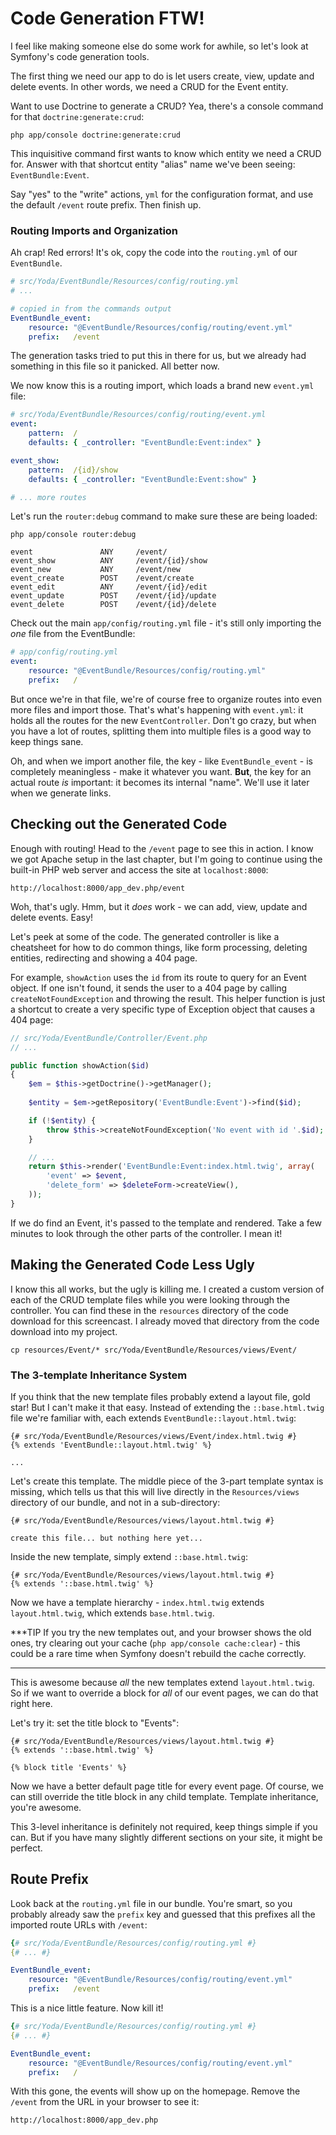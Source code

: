 # Code Generation FTW!

I feel like making someone else do some work for awhile, so let's look
at Symfony's code generation tools.

The first thing we need our app to do is let users create, view, update and
delete events. In other words, we need a CRUD for the Event entity.

Want to use Doctrine to generate a CRUD? Yea, there's a console command for
that `doctrine:generate:crud`:

```terminal
php app/console doctrine:generate:crud
```

This inquisitive command first wants to know which entity we need a CRUD for.
Answer with that shortcut entity "alias" name we've been seeing: `EventBundle:Event`.

Say "yes" to the "write" actions, `yml` for the configuration format, and
use the default `/event` route prefix. Then finish up.

### Routing Imports and Organization

Ah crap! Red errors! It's ok, copy the code into the `routing.yml` of our
`EventBundle`.

```yaml
# src/Yoda/EventBundle/Resources/config/routing.yml
# ...

# copied in from the commands output
EventBundle_event:
    resource: "@EventBundle/Resources/config/routing/event.yml"
    prefix:   /event
```

The generation tasks tried to put this in there for us, but we already had
something in this file so it panicked. All better now.

We now know this is a routing import, which loads a brand new `event.yml`
file:

```yaml
# src/Yoda/EventBundle/Resources/config/routing/event.yml
event:
    pattern:  /
    defaults: { _controller: "EventBundle:Event:index" }

event_show:
    pattern:  /{id}/show
    defaults: { _controller: "EventBundle:Event:show" }

# ... more routes
```

Let's run the `router:debug` command to make sure these are being loaded:

```terminal
php app/console router:debug
```

```text
event               ANY     /event/
event_show          ANY     /event/{id}/show
event_new           ANY     /event/new
event_create        POST    /event/create
event_edit          ANY     /event/{id}/edit
event_update        POST    /event/{id}/update
event_delete        POST    /event/{id}/delete
```

Check out the main `app/config/routing.yml` file - it's still only importing
the *one* file from the EventBundle:

```yaml
# app/config/routing.yml
event:
    resource: "@EventBundle/Resources/config/routing.yml"
    prefix:   /
```

But once we're in that file, we're of course free to organize routes into
even more files and import those. That's what's happening with `event.yml`:
it holds all the routes for the new `EventController`. Don't go crazy,
but when you have a lot of routes, splitting them into multiple files is
a good way to keep things sane.

Oh, and when we import another file, the key - like `EventBundle_event` -
is completely meaningless - make it whatever you want. **But**, the key for
an actual route *is* important: it becomes its internal "name". We'll use
it later when we generate links.

## Checking out the Generated Code

Enough with routing! Head to the `/event` page to see this in action. I
know we got Apache setup in the last chapter, but I'm going to continue using
the built-in PHP web server and access the site at `localhost:8000`:

    http://localhost:8000/app_dev.php/event

Woh, that's ugly. Hmm, but it *does* work - we can add, view, update and
delete events. Easy!

Let's peek at some of the code. The generated controller is like a cheatsheet
for how to do common things, like form processing, deleting entities, redirecting
and showing a 404 page.

For example, `showAction` uses the `id` from its route to query for an
Event object. If one isn't found, it sends the user to a 404 page by calling
`createNotFoundException` and throwing the result. This helper function
is just a shortcut to create a very specific type of Exception object that
causes a 404 page:

```php
// src/Yoda/EventBundle/Controller/Event.php
// ...

public function showAction($id)
{
    $em = $this->getDoctrine()->getManager();
    
    $entity = $em->getRepository('EventBundle:Event')->find($id);

    if (!$entity) {
        throw $this->createNotFoundException('No event with id '.$id);
    }

    // ...
    return $this->render('EventBundle:Event:index.html.twig', array(
        'event' => $event,
        'delete_form' => $deleteForm->createView(),
    ));
}
```

If we do find an Event, it's passed to the template and rendered. Take a
few minutes to look through the other parts of the controller. I mean it!

## Making the Generated Code Less Ugly

I know this all works, but the ugly is killing me. I created a custom version
of each of the CRUD template files while you were looking through the controller.
You can find these in the `resources` directory of the code download for this
screencast. I already moved that directory from the code download into my project.

```terminal
cp resources/Event/* src/Yoda/EventBundle/Resources/views/Event/
```

### The 3-template Inheritance System

If you think that the new template files probably extend a layout file, gold
star! But I can't make it that easy. Instead of extending the `::base.html.twig`
file we're familiar with, each extends `EventBundle::layout.html.twig`:

```html+jinja
{# src/Yoda/EventBundle/Resources/views/Event/index.html.twig #}
{% extends 'EventBundle::layout.html.twig' %}

...
```

Let's create this template. The middle piece of the 3-part template syntax
is missing, which tells us that this will live directly in the `Resources/views`
directory of our bundle, and not in a sub-directory:

    {# src/Yoda/EventBundle/Resources/views/layout.html.twig #}

    create this file... but nothing here yet...

Inside the new template, simply extend `::base.html.twig`:

```jinja
{# src/Yoda/EventBundle/Resources/views/layout.html.twig #}
{% extends '::base.html.twig' %}
```

Now we have a template hierarchy - `index.html.twig` extends `layout.html.twig`,
which extends `base.html.twig`.

***TIP
If you try the new templates out, and your browser shows the old ones, try clearing
out your cache (`php app/console cache:clear`) - this could be a rare time when
Symfony doesn't rebuild the cache correctly.
***

This is awesome because *all* the new templates extend `layout.html.twig`.
So if we want to override a block for *all* of our event pages, we can do
that right here.

Let's try it: set the title block to "Events":

```jinja
{# src/Yoda/EventBundle/Resources/views/layout.html.twig #}
{% extends '::base.html.twig' %}

{% block title 'Events' %}
```

Now we have a better default page title for every event page. Of course,
we can still override the title block in any child template. Template inheritance,
you're awesome.

This 3-level inheritance is definitely not required, keep things simple if
you can. But if you have many slightly different sections on your site, it
might be perfect.

## Route Prefix

Look back at the `routing.yml` file in our bundle. You're smart, so you
probably already saw the `prefix` key and guessed that this prefixes all
the imported route URLs with `/event`:

```yaml
{# src/Yoda/EventBundle/Resources/config/routing.yml #}
{# ... #}

EventBundle_event:
    resource: "@EventBundle/Resources/config/routing/event.yml"
    prefix:   /event
```

This is a nice little feature. Now kill it!

```yaml
{# src/Yoda/EventBundle/Resources/config/routing.yml #}
{# ... #}

EventBundle_event:
    resource: "@EventBundle/Resources/config/routing/event.yml"
    prefix:   /
```

With this gone, the events will show up on the homepage. Remove the `/event` from
the URL in your browser to see it:

    http://localhost:8000/app_dev.php
